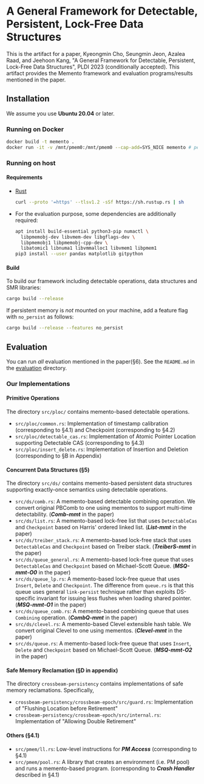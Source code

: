 # A General Framework for Detectable, Persistent, Lock-Free Data Structures

This is the artifact for a paper, Kyeongmin Cho, Seungmin Jeon, Azalea Raad, and Jeehoon Kang, "A General Framework for Detectable, Persistent, Lock-Free Data Structures", PLDI 2023 (conditionally accepted). This artifact provides the Memento framework and evaluation programs/results mentioned in the paper.

## Installation

We assume you use **Ubuntu 20.04** or later.

### Running on Docker

```sh
docker build -t memento .
docker run -it -v /mnt/pmem0:/mnt/pmem0 --cap-add=SYS_NICE memento # peristent memory must be mounted at /mnt/pmem0
```

### Running on host

#### Requirements

- [Rust](https://www.rust-lang.org/)
  ```sh
  curl --proto '=https' --tlsv1.2 -sSf https://sh.rustup.rs | sh
  ```
- For the evaluation purpose, some dependencies are additionally required:
  ```sh
  apt install build-essential python3-pip numactl \
    libpmemobj-dev libvmem-dev libgflags-dev \
    libpmemobj1 libpmemobj-cpp-dev \
    libatomic1 libnuma1 libvmmalloc1 libvmem1 libpmem1
  pip3 install --user pandas matplotlib gitpython
  ```

#### Build

To build our framework including detectable operations, data structures and SMR libraries:
```sh
cargo build --release
```

If persistent memory is *not* mounted on your machine, add a feature flag with `no_persist` as follows:
```sh
cargo build --release --features no_persist
```

## Evaluation

You can run *all* evaluation mentioned in the paper(§6).
See the `README.md` in the [evaluation](./evaluation) directory.

### Our Implementations

#### Primitive Operations

The directory `src/ploc/` contains memento-based detectable operations.

- `src/ploc/common.rs`: Implementation of timestamp calibration (corresponding to §4.1) and Checkpoint (corresponding to §4.2)
- `src/ploc/detectable_cas.rs`: Implementation of Atomic Pointer Location supporting Detectable CAS (corresponding to §4.3)
- `src/ploc/insert_delete.rs`: Implementation of Insertion and Deletion (corresponding to §B in Appendix)

#### Concurrent Data Structures (§5)

The directory `src/ds/` contains memento-based persistent data structures supporting exactly-once semantics using detectable operations.

- `src/ds/comb.rs`: A memento-based detectable combining operation. We convert original PBComb to one using mementos to support multi-time detectability. (***Comb-mmt*** in the paper)
- `src/ds/list.rs`: A memento-based lock-free list that uses `DetectableCas` and `Checkpoint` based on Harris' ordered linked list. (***List-mmt*** in the paper)
- `src/ds/treiber_stack.rs`: A memento-based lock-free stack that uses `DetectableCas` and `Checkpoint` based on Treiber stack. (***TreiberS-mmt*** in the paper)
- `src/ds/queue_general.rs`: A memento-based lock-free queue that uses `DetectableCas` and `Checkpoint` based on Michael-Scott Queue. (***MSQ-mmt-O0*** in the paper)
- `src/ds/queue_lp.rs`: A memento-based lock-free queue that uses `Insert`, `Delete` and `Checkpoint`. The difference from `queue.rs` is that this queue uses general `link-persist` technique rather than exploits DS-specific invariant for issuing less flushes when loading shared pointer. (***MSQ-mmt-O1*** in the paper)
- `src/ds/queue_comb.rs`: A memento-based combining queue that uses `Combining` operation. (***CombQ-mmt*** in the paper)
- `src/ds/clevel.rs`: A memento-based Clevel extensible hash table. We convert original Clevel to one using mementos. (***Clevel-mmt*** in the paper)
- `src/ds/queue.rs`: A memento-based lock-free queue that uses `Insert`, `Delete` and `Checkpoint` based on Michael-Scott Queue. (***MSQ-mmt-O2*** in the paper)

#### Safe Memory Reclamation (§D in appendix)

The directory `crossbeam-persistency` contains implementations of safe memory reclamations. Specifically,

- `crossbeam-persistency/crossbeam-epoch/src/guard.rs`: Implementation of "Flushing Location before Retirement"
- `crossbeam-persistency/crossbeam-epoch/src/internal.rs`: Implementation of "Allowing Double Retirement"

#### Others (§4.1)

- `src/pmem/ll.rs`: Low-level instructions for ***PM Access*** (corresponding to §4.1)
- `src/pmem/pool.rs`: A library that creates an environment (i.e. PM pool) and runs a memento-based program. (corresponding to ***Crash Handler*** described in §4.1)
